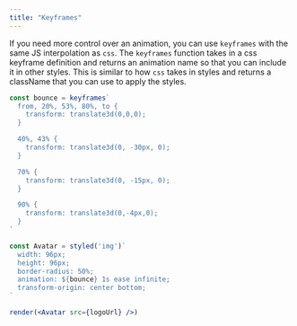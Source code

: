 ```yaml
---
title: "Keyframes"
---
```


If you need more control over an animation, you can use `keyframes` with the same JS interpolation as `css`. The `keyframes` function takes in a css keyframe definition and returns an animation name so that you can include it in other styles. This is similar to how `css` takes in styles and returns a className that you can use to apply the styles.

```jsx live
const bounce = keyframes`
  from, 20%, 53%, 80%, to {
    transform: translate3d(0,0,0);
  }

  40%, 43% {
    transform: translate3d(0, -30px, 0);
  }

  70% {
    transform: translate3d(0, -15px, 0);
  }

  90% {
    transform: translate3d(0,-4px,0);
  }
`

const Avatar = styled('img')`
  width: 96px;
  height: 96px;
  border-radius: 50%;
  animation: ${bounce} 1s ease infinite;
  transform-origin: center bottom;
`

render(<Avatar src={logoUrl} />)
```
